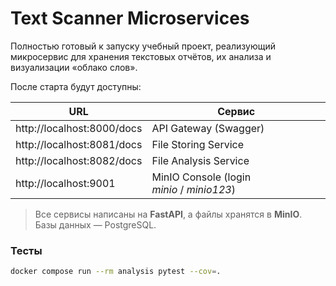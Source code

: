 # Text Scanner Microservices

Полностью готовый к запуску учебный проект, реализующий микросервис для хранения текстовых отчётов, 
их анализа и визуализации «облако слов».

После старта будут доступны:

| URL | Сервис |
|-----|--------|
| http://localhost:8000/docs | API Gateway (Swagger) |
| http://localhost:8081/docs | File Storing Service |
| http://localhost:8082/docs | File Analysis Service |
| http://localhost:9001 | MinIO Console (login *minio* / *minio123*) |

> Все сервисы написаны на **FastAPI**, а файлы хранятся в **MinIO**. Базы данных — PostgreSQL.

### Тесты

```bash
docker compose run --rm analysis pytest --cov=.
```
